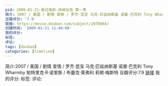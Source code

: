 ```yaml
---
pid: 2009-01-21-看过电影-绯闻女孩 第一季
简介: 2007 / 美国 / 剧情 爱情 / 罗杰·昆宝 马克·匹兹纳斯基 诺曼·巴克利 Tony Wharmby 帕特里克·R·诺里斯 / 布蕾克·莱弗利 莉顿·梅斯特
豆瓣评分: '7.9'
链接: https://movie.douban.com/subject/2078864/
创建时间: '2009-01-21 11:40:08'
我的评分:
标签:
评论:
tags: [douban]
categories: [timeline]
---
```

简介:2007 / 美国 / 剧情 爱情 / 罗杰·昆宝 马克·匹兹纳斯基 诺曼·巴克利 Tony Wharmby 帕特里克·R·诺里斯 / 布蕾克·莱弗利 莉顿·梅斯特
豆瓣评分:7.9
[链接](https://movie.douban.com/subject/2078864/)
我的评分:
标签:
评论:
